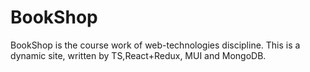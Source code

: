 # BookShop
BookShop is the course work of web-technologies discipline. This is a dynamic site, written by TS,React+Redux, MUI and MongoDB.

